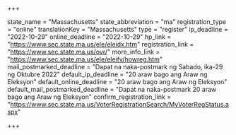 +++

state_name = "Massachusetts"
state_abbreviation = "ma"
registration_type = "online"
translationKey = "Massachusetts"
type = "register"
ip_deadline = "2022-10-29"
online_deadline = "2022-10-29"
hp_link = "https://www.sec.state.ma.us/ele/eleidx.htm"
registration_link = "https://www.sec.state.ma.us/ovr/"
more_info_link = "https://www.sec.state.ma.us/ele/eleifv/howreg.htm"
mail_postmarked_deadline = "Dapat na naka-postmark ng Sabado, ika-29 ng Oktubre 2022"
default_ip_deadline = "20 araw bago ang Araw ng Eleksyon"
default_online_deadline = "20 araw bago ang Araw ng Eleksyon"
default_mail_postmarked_deadline = "Dapat na naka-postmark  20 araw bago ang Araw ng Eleksyon"
confirm_registration_link = "https://www.sec.state.ma.us/VoterRegistrationSearch/MyVoterRegStatus.aspx"

+++